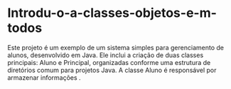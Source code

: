 # Introdu-o-a-classes-objetos-e-m-todos
Este projeto é um exemplo de um sistema simples para gerenciamento de alunos, desenvolvido em Java. Ele inclui a criação de duas classes principais: Aluno e Principal, organizadas conforme uma estrutura de diretórios comum para projetos Java. A classe Aluno é responsável por armazenar informações .
